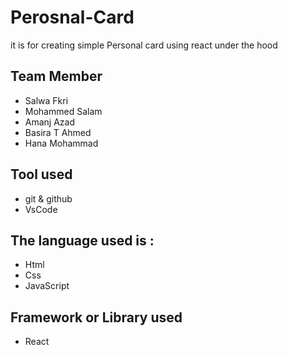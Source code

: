
# Perosnal-Card
it is for creating simple Personal card using react under the hood

## Team Member 
- Salwa Fkri
- Mohammed Salam
- Amanj Azad
- Basira T Ahmed
- Hana Mohammad

## Tool used 
-  git & github
- VsCode

## The language used is :
- Html
- Css
- JavaScript

## Framework or Library used
- React 
